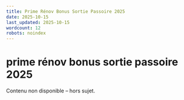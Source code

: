 ```yaml
---
title: Prime Rénov Bonus Sortie Passoire 2025
date: 2025-10-15
last_updated: 2025-10-15
wordcount: 12
robots: noindex
---
```


# prime rénov bonus sortie passoire 2025

Contenu non disponible – hors sujet.